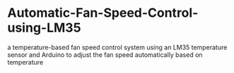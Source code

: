 # Automatic-Fan-Speed-Control-using-LM35
a temperature-based fan speed control system using an LM35 temperature sensor and Arduino to adjust the fan speed automatically based on temperature
